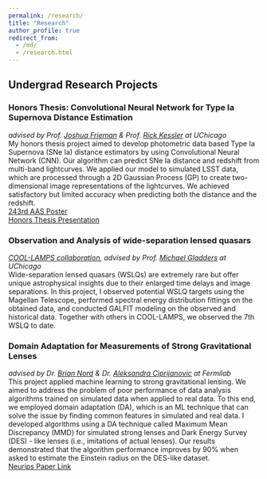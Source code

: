 ```yaml
---
permalink: /research/
title: "Research"
author_profile: true
redirect_from: 
  - /md/
  - /research.html
---
```

## Undergrad Research Projects ##
### Honors Thesis: Convolutional Neural Network for Type Ia Supernova Distance Estimation ###
*advised by Prof. [Joshua Frieman](https://astrophysics.uchicago.edu/people/profile/joshua-a.-frieman/) & Prof. [Rick Kessler](https://astrophysics.uchicago.edu/people/profile/richard-kessler/)
at UChicago*\
My honors thesis project aimed to develop photometric data based Type Ia Supernova (SNe Ia) distance estimators by using Convolutional Neural Network (CNN). Our algorithm can predict SNe Ia distance and redshift from multi-band lightcurves. We applied our model to simulated LSST data, which are processed through a 2D Gaussian Process (GP) to create two-dimensional image representations of the lightcurves. We achieved satisfactory but limited accuracy when predicting both the distance and the redshift.\
[243rd AAS Poster](https://aas242-aas.ipostersessions.com/?s=D6-B4-7F-A6-CE-DB-2E-6D-A8-C8-5C-A7-27-30-C2-E1)\
[Honors Thesis Presentation](https://astrophysics.uchicago.edu/events/event/2309?past=y)


### Observation and Analysis of wide-separation lensed quasars ###
*[COOL-LAMPS collaboration](https://coollamps.github.io/), advised by Prof. [Michael Gladders](https://astrophysics.uchicago.edu/people/profile/michael-d.-gladders/) at UChicago*\
Wide-separation lensed quasars (WSLQs) are extremely rare but offer unique astrophysical insights due to their enlarged time delays and image separations. In this project, I observed potential WSLQ targets using the Magellan Telescope, performed spectral energy distribution fittings on the obtained data, and conducted GALFIT modeling on the observed and historical data. Together with others in COOL-LAMPS, we observed the 7th WSLQ to date. 

### Domain Adaptation for Measurements of Strong Gravitational Lenses ###
*advised by Dr. [Brian Nord](http://briandnord.com/bio) & Dr. [Aleksandra Ciprijanovic](https://aleksandraciprijanovic.wordpress.com/) at Fermilab*\
This project applied machine learning to strong gravitational lensing. We aimed to address the problem of poor performance of data analysis algorithms trained on simulated data when applied to real data. To this end, we employed domain adaptation (DA), which is an ML technique that can solve the issue by finding common features in simulated and real data. I developed algorithms using a DA technique called Maximum Mean Discrepancy (MMD) for simulated strong lenses and Dark Energy Survey (DES) - like lenses (i.e., imitations of actual lenses). Our results demonstrated that the algorithm performance improves by 90% when asked to estimate the Einstein radius on the DES-like dataset.\
[Neurips Paper Link](https://arxiv.org/abs/2311.17238)

